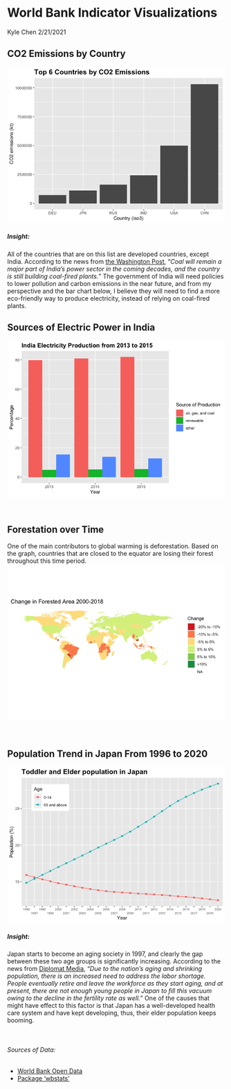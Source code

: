 World Bank Indicator Visualizations
================
Kyle Chen
2/21/2021

## CO2 Emissions by Country

![](index_files/figure-gfm/CO2-1.png)<!-- -->

##### Insight:

All of the countries that are on this list are developed countries,
except India. According to the news from [the Washington
Post](https://www.washingtonpost.com/climate-solutions/2020/06/12/india-emissions-climate/),
“*Coal will remain a major part of India’s power sector in the coming
decades, and the country is still building coal-fired plants.*” The
government of India will need policies to lower pollution and carbon
emissions in the near future, and from my perspective and the bar chart
below, I believe they will need to find a more eco-friendly way to
produce electricity, instead of relying on coal-fired plants.

## Sources of Electric Power in India

![](index_files/figure-gfm/India%20Electricity-1.png)<!-- -->

<p>

 

</p>

## Forestation over Time

One of the main contributors to global warming is deforestation. Based
on the graph, countries that are closed to the equator are losing their
forest throughout this time period.
![](index_files/figure-gfm/Forestation-1.png)<!-- -->

<p>

 

</p>

## Population Trend in Japan From 1996 to 2020

![](index_files/figure-gfm/Japan%20population-1.png)<!-- -->

##### Insight:

Japan starts to become an aging society in 1997, and clearly the gap
between these two age groups is significantly increasing. According to
the news from [Diplomat
Media](https://thediplomat.com/2019/11/how-does-japans-aging-society-affect-its-economy/),
“*Due to the nation’s aging and shrinking population, there is an
increased need to address the labor shortage. People eventually retire
and leave the workforce as they start aging, and at present, there are
not enough young people in Japan to fill this vacuum owing to the
decline in the fertility rate as well.*” One of the causes that might
have effect to this factor is that Japan has a well-developed health
care system and have kept developing, thus, their elder population keeps
booming.

<p>

 

</p>

###### Sources of Data:

  - [World Bank Open Data](https://data.worldbank.org/)
  - [Package
    ‘wbstats’](https://cran.r-project.org/web/packages/wbstats/wbstats.pdf)
